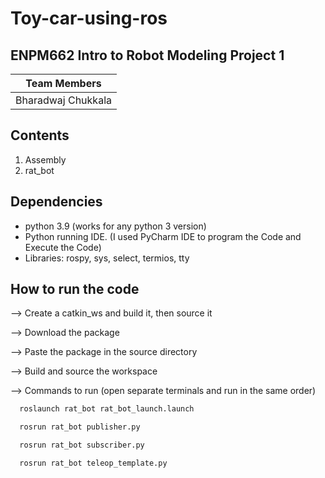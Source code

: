 # Toy-car-using-ros

## ENPM662 Intro to Robot Modeling Project 1

|Team Members
|--
|Bharadwaj Chukkala

## Contents
1. Assembly
2. rat_bot

## Dependencies
- python 3.9 (works for any python 3 version)
- Python running IDE. (I used PyCharm IDE to program the Code and Execute the Code)
- Libraries: rospy, sys, select, termios, tty

## How to run the code
--> Create a catkin_ws and build it, then source it

--> Download the package

--> Paste the package in the source directory

--> Build and source the workspace

--> Commands to run (open separate terminals and run in the same order)
```bash
  roslaunch rat_bot rat_bot_launch.launch
```
```bash
  rosrun rat_bot publisher.py
```
```bash
  rosrun rat_bot subscriber.py
```
```bash
  rosrun rat_bot teleop_template.py
```

